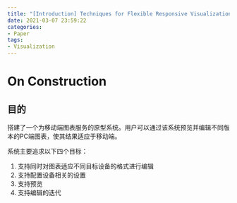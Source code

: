 ```yaml
---
title: "[Introduction] Techniques for Flexible Responsive Visualization Design"
date: 2021-03-07 23:59:22
categories:
- Paper
tags:
- Visualization
---
```


# On Construction

## 目的
搭建了一个为移动端图表服务的原型系统。用户可以通过该系统预览并编辑不同版本的PC端图表，使其结果适应于移动端。

系统主要追求以下四个目标：

1. 支持同时对图表适应不同目标设备的格式进行编辑
2. 支持配置设备相关的设置
3. 支持预览
4. 支持编辑的迭代

## 


